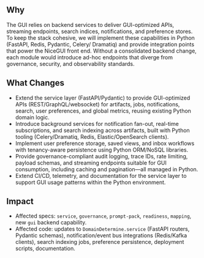 ## Why
The GUI relies on backend services to deliver GUI-optimized APIs, streaming endpoints, search indices, notifications, and preference stores. To keep the stack cohesive, we will implement these capabilities in Python (FastAPI, Redis, Pydantic, Celery/ Dramatiq) and provide integration points that power the NiceGUI front end. Without a consolidated backend change, each module would introduce ad-hoc endpoints that diverge from governance, security, and observability standards.

## What Changes
- Extend the service layer (FastAPI/Pydantic) to provide GUI-optimized APIs (REST/GraphQL/websocket) for artifacts, jobs, notifications, search, user preferences, and global metrics, reusing existing Python domain logic.
- Introduce background services for notification fan-out, real-time subscriptions, and search indexing across artifacts, built with Python tooling (Celery/Dramatiq, Redis, Elastic/OpenSearch clients).
- Implement user preference storage, saved views, and inbox workflows with tenancy-aware persistence using Python ORM/NoSQL libraries.
- Provide governance-compliant audit logging, trace IDs, rate limiting, payload schemas, and streaming endpoints suitable for GUI consumption, including caching and pagination—all managed in Python.
- Extend CI/CD, telemetry, and documentation for the service layer to support GUI usage patterns within the Python environment.

## Impact
- Affected specs: `service`, `governance`, `prompt-pack`, `readiness`, `mapping`, new `gui` backend capability.
- Affected code: updates to `DomainDetermine.service` (FastAPI routers, Pydantic schemas), notification/event bus integrations (Redis/Kafka clients), search indexing jobs, preference persistence, deployment scripts, documentation.
